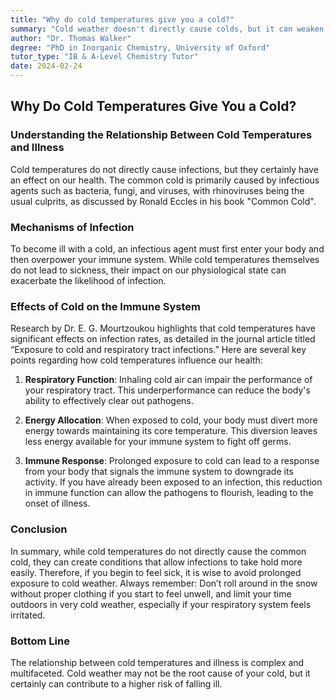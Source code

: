 ```yaml
---
title: "Why do cold temperatures give you a cold?"
summary: "Cold weather doesn't directly cause colds, but it can weaken your immune system, making you more susceptible to infection.  Exposure to cold air can also irritate your respiratory system, making you more likely to catch a cold."
author: "Dr. Thomas Walker"
degree: "PhD in Inorganic Chemistry, University of Oxford"
tutor_type: "IB & A-Level Chemistry Tutor"
date: 2024-02-24
---
```


## Why Do Cold Temperatures Give You a Cold?

### Understanding the Relationship Between Cold Temperatures and Illness

Cold temperatures do not directly cause infections, but they certainly have an effect on our health. The common cold is primarily caused by infectious agents such as bacteria, fungi, and viruses, with rhinoviruses being the usual culprits, as discussed by Ronald Eccles in his book "Common Cold". 

### Mechanisms of Infection 

To become ill with a cold, an infectious agent must first enter your body and then overpower your immune system. While cold temperatures themselves do not lead to sickness, their impact on our physiological state can exacerbate the likelihood of infection. 

### Effects of Cold on the Immune System

Research by Dr. E. G. Mourtzoukou highlights that cold temperatures have significant effects on infection rates, as detailed in the journal article titled “Exposure to cold and respiratory tract infections.” Here are several key points regarding how cold temperatures influence our health:

1. **Respiratory Function**: Inhaling cold air can impair the performance of your respiratory tract. This underperformance can reduce the body's ability to effectively clear out pathogens.
   
2. **Energy Allocation**: When exposed to cold, your body must divert more energy towards maintaining its core temperature. This diversion leaves less energy available for your immune system to fight off germs. 

3. **Immune Response**: Prolonged exposure to cold can lead to a response from your body that signals the immune system to downgrade its activity. If you have already been exposed to an infection, this reduction in immune function can allow the pathogens to flourish, leading to the onset of illness. 

### Conclusion

In summary, while cold temperatures do not directly cause the common cold, they can create conditions that allow infections to take hold more easily. Therefore, if you begin to feel sick, it is wise to avoid prolonged exposure to cold weather. Always remember: Don’t roll around in the snow without proper clothing if you start to feel unwell, and limit your time outdoors in very cold weather, especially if your respiratory system feels irritated. 

### Bottom Line

The relationship between cold temperatures and illness is complex and multifaceted. Cold weather may not be the root cause of your cold, but it certainly can contribute to a higher risk of falling ill.
    